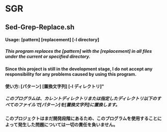 # SGR
## Sed-Grep-Replace.sh
#### Usage: [pattern] [replacement] [-l directory]
##### This program replaces the [pattern] with the [replacement] in all files under the current or specified directory.
#### Since this project is still in the development stage, I do not accept any responsibility for any problems caused by using this program.
#### 使い方: [パターン] [置換文字列] [-l ディレクトリ]" 
##### このプログラムは、カレントディレクトリまたは指定したディレクトリ以下のすべてのファイルで[パターン]を[置換文字列]に置換します。
#### このプロジェクトはまだ開発段階にあるため、このプログラムを使用することによって発生した問題については一切の責任を負いません。